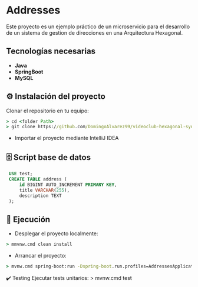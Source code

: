 # Addresses

Este proyecto es un ejemplo práctico de un microservicio para el desarrollo de un sistema de gestion de direcciones en una Arquitectura Hexagonal.

## Tecnologías necesarias

- **Java** 
- **SpringBoot** 
- **MySQL**

## ⚙️ Instalación del proyecto

Clonar el repositorio en tu equipo:
```cmd
> cd <folder Path>
> git clone https://github.com/DomingoAlvarez99/videoclub-hexagonal-sync
```
- Importar el proyecto mediante IntelliJ IDEA

## 🗄️ Script base de datos
   ```sql
    USE test;
    CREATE TABLE address (
        id BIGINT AUTO_INCREMENT PRIMARY KEY,
        title VARCHAR(255),
        description TEXT
    );
```


## 🚀 Ejecución
- Desplegar el proyecto localmente:
```cmd 
> mmvnw.cmd clean install
```
- Arrancar el proyecto:
```cmd
> mvnw.cmd spring-boot:run -Dspring-boot.run.profiles=AddressesApplication -DskipTests
```

✔️ Testing
Ejecutar tests unitarios: > mvnw.cmd test

